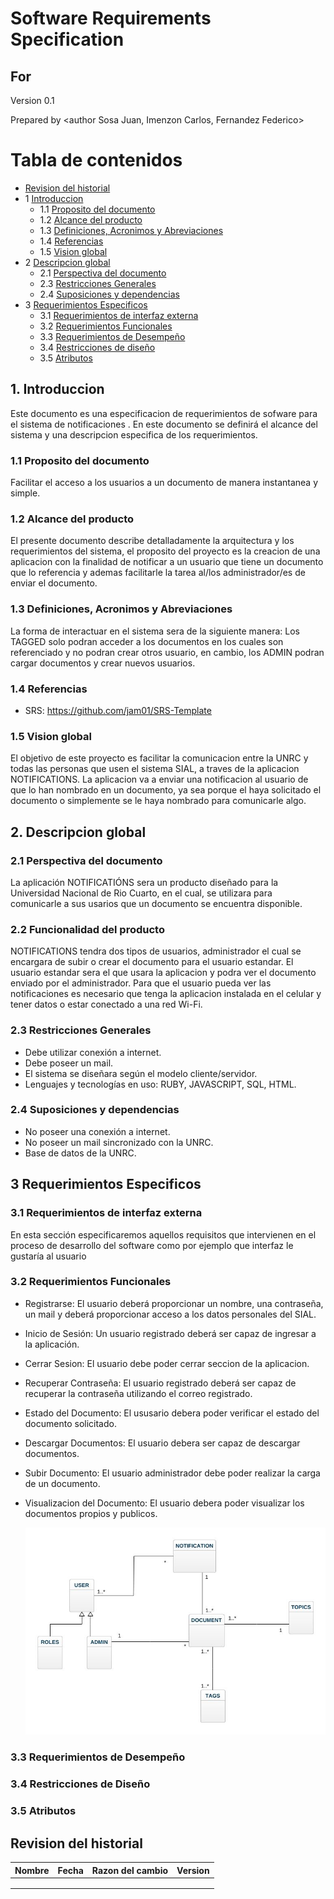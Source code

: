 # Software Requirements Specification
## For <notifications>

Version 0.1

Prepared by <author Sosa Juan, Imenzon Carlos, Fernandez Federico>

<organization>  
	
<date created> 

Tabla de contenidos
====================
* [Revision del historial](#revision-del-historial)
* 1 [Introduccion](#1-introduccion)
  * 1.1 [Proposito del documento](#11-Proposito-del-documento)
  * 1.2 [Alcance del producto](#12-Alcance-del-producto)
  * 1.3 [Definiciones, Acronimos y Abreviaciones](#13-definiciones-acronimos-y-abreviaciones)
  * 1.4 [Referencias](#14-referencias) 
  * 1.5 [Vision global](#15-vision-global)
* 2 [Descripcion global](#2-descripcion-global)
  * 2.1 [Perspectiva del documento](#21-perspectiva-del-producto)
  * 2.3 [Restricciones Generales](#23-restricciones-generales)
  * 2.4 [Suposiciones y dependencias](#24-suposiciones-y-dependencias)
* 3 [Requerimientos Especificos](#3-requerimientos-especificos) 
  * 3.1 [Requerimientos de interfaz externa](#31-requerimientos-de-interfaz-externa)
  * 3.2 [Requerimientos Funcionales](#32-requerimientos-Funcionales)
  * 3.3 [Requerimientos de Desempeño]( #33-requerimientos-de-Desempeño)
  * 3.4 [Restricciones de diseño](#34-restricciones-de-diseño)
  * 3.5 [Atributos](#35-atributos)


## 1. Introduccion
Este documento es una especificacion de requerimientos de sofware para el sistema de notificaciones . En este documento se definirá el alcance del sistema y una descripcion especifica de los requerimientos.

### 1.1 Proposito del documento
Facilitar el acceso a los usuarios a un documento de manera instantanea y simple.

### 1.2 Alcance del producto
El presente documento describe detalladamente la arquitectura y los requerimientos del sistema, el proposito del proyecto es la creacion de una aplicacion con la finalidad de notificar a un usuario que tiene un documento que lo referencia y
ademas facilitarle la tarea al/los administrador/es de enviar el documento.

### 1.3 Definiciones, Acronimos y Abreviaciones
La forma de interactuar en el sistema sera de la siguiente manera:
Los TAGGED solo podran acceder a los documentos en los cuales son referenciado y no podran crear otros usuario, en cambio, los ADMIN podran cargar documentos y crear nuevos usuarios.

### 1.4 Referencias
* SRS: https://github.com/jam01/SRS-Template

### 1.5 Vision global
El objetivo de este proyecto es facilitar la comunicacion entre la UNRC y todas las personas que usen el sistema SIAL, a traves de la aplicacion NOTIFICATIONS. La aplicacion va a enviar una notificacion al usuario de que lo han nombrado en un documento, ya sea porque el haya solicitado el documento o simplemente se le haya nombrado para comunicarle algo.

## 2. Descripcion global

### 2.1 Perspectiva del documento
La aplicación NOTIFICATIÓNS sera un producto diseñado para la Universidad Nacional de Rio Cuarto, en el cual, se utilizara para comunicarle a sus usarios que un documento se encuentra disponible. 

### 2.2 Funcionalidad del producto
NOTIFICATIONS tendra dos tipos de usuarios, administrador el cual se encargara de subir o crear el documento para el usuario estandar.
El usuario estandar sera el que usara la aplicacion y podra ver el documento enviado por el administrador. Para que el usuario pueda 
ver las notificaciones es necesario que tenga la aplicacion instalada en el celular y tener datos o estar conectado a una red Wi-Fi.

### 2.3 Restricciones Generales
* Debe utilizar conexión a internet.
* Debe poseer un mail.
* El sistema se diseñara según el modelo cliente/servidor.
* Lenguajes y tecnologías en uso: RUBY, JAVASCRIPT, SQL, HTML.

### 2.4 Suposiciones y dependencias
* No poseer una conexión a internet.
* No poseer un mail sincronizado con la UNRC.
* Base de datos de la UNRC.

## 3 Requerimientos Especificos

### 3.1 Requerimientos de interfaz externa
En esta sección especificaremos aquellos requisitos que intervienen en el proceso de desarrollo del software como por ejemplo que interfaz le gustaría al usuario

### 3.2 Requerimientos Funcionales
* Registrarse: El usuario deberá proporcionar un nombre, una contraseña, un mail y deberá
  proporcionar acceso a los datos personales del SIAL.
* Inicio de Sesión: Un usuario registrado deberá ser capaz de ingresar a la aplicación.
* Cerrar Sesion: El usuario debe poder cerrar seccion de la aplicacion. 
* Recuperar Contraseña: El usuario registrado deberá ser capaz de recuperar la contraseña
  utilizando el correo registrado.
* Estado del Documento: El ususario debera poder verificar el estado del documento solicitado.
* Descargar Documentos: El usuario debera ser capaz de descargar documentos.
* Subir Documento: El usuario administrador debe poder realizar la carga de un documento.
* Visualizacion del Documento: El usuario debera poder visualizar los documentos propios y publicos. 

  ![Diagrama](Diagrama.jpeg)


### 3.3 Requerimientos de Desempeño

### 3.4 Restricciones de Diseño

### 3.5 Atributos





## Revision del historial
| Nombre | Fecha   | Razon del cambio    | Version   |
| -------| ------- | ------------------- | --------- |
|        |         |                     |           |
|        |         |                     |           |
|        |         |                     |           |